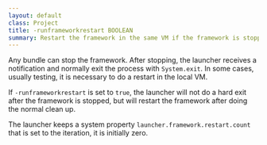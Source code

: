 ```yaml
---
layout: default
class: Project
title: -runframeworkrestart BOOLEAN
summary: Restart the framework in the same VM if the framework is stopped or updated. 
---
```


Any bundle can stop the framework. After stopping, the launcher receives a notification and normally
exit the process with `System.exit`. In some cases, usually testing, it is necessary to do a restart
in the local VM. 

If `-runframeworkrestart` is set to `true`, the launcher will not do a hard exit after the framework is stopped,
but will restart the framework after doing the normal clean up.

The launcher keeps a system property `launcher.framework.restart.count` that is set to the iteration, it is initially zero.